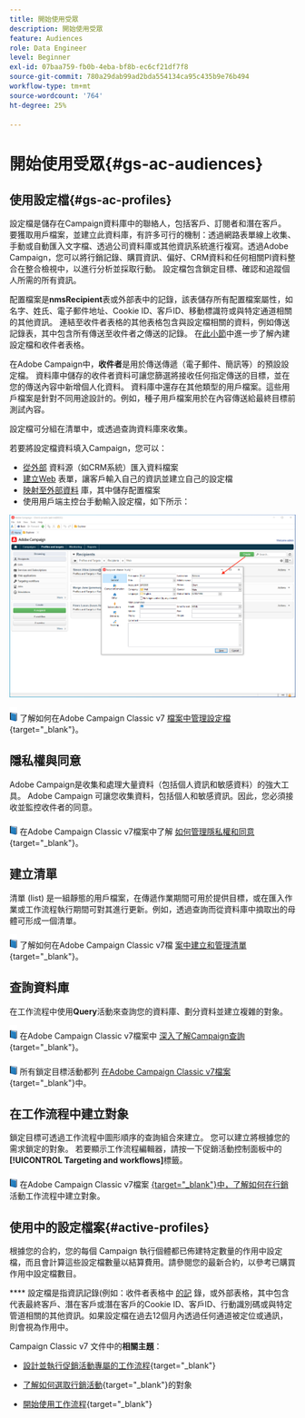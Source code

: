 ```yaml
---
title: 開始使用受眾
description: 開始使用受眾
feature: Audiences
role: Data Engineer
level: Beginner
exl-id: 07baa759-fb0b-4eba-bf8b-ec6cf21df7f8
source-git-commit: 780a29dab99ad2bda554134ca95c435b9e76b494
workflow-type: tm+mt
source-wordcount: '764'
ht-degree: 25%

---
```


# 開始使用受眾{#gs-ac-audiences}

## 使用設定檔{#gs-ac-profiles}

設定檔是儲存在Campaign資料庫中的聯絡人，包括客戶、訂閱者和潛在客戶。 要獲取用戶檔案，並建立此資料庫，有許多可行的機制：透過網路表單線上收集、手動或自動匯入文字檔、透過公司資料庫或其他資訊系統進行複寫。透過Adobe Campaign，您可以將行銷記錄、購買資訊、偏好、CRM資料和任何相關PI資料整合在整合檢視中，以進行分析並採取行動。 設定檔包含鎖定目標、確認和追蹤個人所需的所有資訊。

配置檔案是&#x200B;**nmsRecipient**&#x200B;表或外部表中的記錄，該表儲存所有配置檔案屬性，如名字、姓氏、電子郵件地址、Cookie ID、客戶ID、移動標識符或與特定通道相關的其他資訊。 連結至收件者表格的其他表格包含與設定檔相關的資料，例如傳送記錄表，其中包含所有傳送至收件者之傳送的記錄。 在[此小節](../dev/datamodel.md#ootb-profiles)中進一步了解內建設定檔和收件者表格。

在Adobe Campaign中，**收件者**&#x200B;是用於傳送傳遞（電子郵件、簡訊等）的預設設定檔。 資料庫中儲存的收件者資料可讓您篩選將接收任何指定傳送的目標，並在您的傳送內容中新增個人化資料。 資料庫中還存在其他類型的用戶檔案。這些用戶檔案是針對不同用途設計的。例如，種子用戶檔案用於在內容傳送給最終目標前測試內容。

設定檔可分組在清單中，或透過查詢資料庫來收集。


若要將設定檔資料填入Campaign，您可以：

* [從外部](import.md) 資料源（如CRM系統）匯入資料檔案
* [建立Web](../dev/webapps.md) 表單，讓客戶輸入自己的資訊並建立自己的設定檔
* [映射至外部資料](../connect/fda.md) 庫，其中儲存配置檔案
* 使用用戶端主控台手動輸入設定檔，如下所示：

![](assets/create-profile.png)


![](../assets/do-not-localize/book.png) 了解如何在Adobe Campaign Classic v7 [檔案中管理設定檔](https://experienceleague.adobe.com/docs/campaign-classic/using/getting-started/profile-management/about-profiles.html){target=&quot;_blank&quot;}。


## 隱私權與同意

Adobe Campaign是收集和處理大量資料（包括個人資訊和敏感資料）的強大工具。 Adobe Campaign 可讓您收集資料，包括個人和敏感資訊。因此，您必須接收並監控收件者的同意。

![](../assets/do-not-localize/book.png) 在Adobe Campaign Classic v7檔案中了解 [如何管理隱私權和同意](https://experienceleague.adobe.com/docs/campaign-classic/using/getting-started/privacy/privacy-and-recommendations.html){target=&quot;_blank&quot;}。

## 建立清單

清單 (list) 是一組靜態的用戶檔案，在傳遞作業期間可用於提供目標，或在匯入作業或工作流程執行期間可對其進行更新。例如，透過查詢而從資料庫中摘取出的母體可形成一個清單。

![](../assets/do-not-localize/book.png) 了解如何在Adobe Campaign Classic v7檔 [案中建立和管理清單](https://experienceleague.adobe.com/docs/campaign-classic/using/getting-started/profile-management/creating-and-managing-lists.html){target=&quot;_blank&quot;}。

## 查詢資料庫

在工作流程中使用&#x200B;**Query**&#x200B;活動來查詢您的資料庫、劃分資料並建立複雜的對象。

![](../assets/do-not-localize/book.png) 在Adobe Campaign Classic v7檔案中 [深入了解Campaign查詢](https://experienceleague.adobe.com/docs/campaign-classic/using/automating-with-workflows/introduction/targeting-data.html){target=&quot;_blank&quot;}。

![](../assets/do-not-localize/book.png) 所有鎖定目標活動都列 [在Adobe Campaign Classic v7檔案](https://experienceleague.adobe.com/docs/campaign-classic/using/automating-with-workflows/targeting-activities/about-targeting-activities.html){target=&quot;_blank&quot;}中。

## 在工作流程中建立對象

鎖定目標可透過工作流程中圖形順序的查詢組合來建立。 您可以建立將根據您的需求鎖定的對象。 若要顯示工作流程編輯器，請按一下促銷活動控制面板中的&#x200B;**[!UICONTROL Targeting and workflows]**&#x200B;標籤。

![](../assets/do-not-localize/book.png) 在Adobe Campaign Classic v7檔案 [{target=&quot;_blank&quot;}中，了解如何在行銷](https://experienceleague.adobe.com/docs/campaign-classic/using/orchestrating-campaigns/orchestrate-campaigns/marketing-campaign-target.html?lang=en#building-the-main-target-in-a-workflow)活動工作流程中建立對象。


## 使用中的設定檔案{#active-profiles}

根據您的合約，您的每個 Campaign 執行個體都已佈建特定數量的作用中設定檔，而且會計算這些設定檔數量以結算費用。請參閱您的最新合約，以參考已購買作用中設定檔數目。

**** 設定檔是指資訊記錄(例如：收件者表格中 [的記](../dev/datamodel.md) 錄，或外部表格，其中包含代表最終客戶、潛在客戶或潛在客戶的Cookie ID、客戶ID、行動識別碼或與特定管道相關的其他資訊。如果設定檔在過去12個月內透過任何通道被定位或通訊，則會視為作用中。

<!--
You can monitor the number of active profiles used on your instances directly from Campaign Control Panel. 

![](../assets/do-not-localize/book.png) For more on this, refer to the [Control Panel documentation](https://docs.adobe.com/content/help/en/control-panel/using/performance-monitoring/active-profiles-monitoring.html).
-->

Campaign Classic v7 文件中的&#x200B;**相關主題**：

* [設計並執行促銷活動專屬的工作流程](https://experienceleague.adobe.com/docs/campaign-classic/using/automating-with-workflows/introduction/building-a-workflow.html){target=&quot;_blank&quot;}

* [了解如何選取行銷活動](https://experienceleague.adobe.com/docs/campaign-classic/using/orchestrating-campaigns/orchestrate-campaigns/marketing-campaign-target.html){target=&quot;_blank&quot;}的對象

* [開始使用工作流程](https://experienceleague.adobe.com/docs/campaign-classic/using/automating-with-workflows/introduction/about-workflows.html){target=&quot;_blank&quot;}
